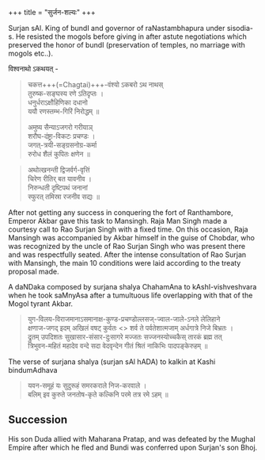 +++
title = "सुर्जन-शल्यः"
+++

Surjan sAl. King of bundI and governor of raNastambhapura under sisodia-s. He resisted the mogols before giving in after astute negotiations which preserved the honor of bundI (preservation of temples, no marriage with mogols etc..). 

विश्वनाथो ऽकथयत् - 

> चकत्त+++(=Chagtai)+++-वंश्यो ऽकबरो ऽथ नाथस्  
> तुरुष्क-सङ्घस्य रणे ऽतिदृप्तः ।  
> धनुर्धराऽक्षौहिणिका दधानो  
> ययौ रणस्तम्भ-गिरिं निरोद्धम् ॥
>
> अमुष्य सैन्याऽजगरो गरीयाञ्  
> शरौघ-दंष्ट्रा-विकटः प्रचण्डः ।  
> जगत्-त्रयी-सङ्ग्रसनोग्र-कर्मा  
> रुरोध शैलं कुपितः क्षणेन ॥

> अथोत्खनन्ती द्विजर्वर्ग-वृत्तिं  
> चिरेण रीतिर् बत यावनीव ।  
> निरुन्धती दृष्टिपथं जनानां  
> स्फुरत् तमिस्रा रजनीव सद्यः ॥

After not getting any success in conquering the fort of Ranthambore, Emperor Akbar gave this task to Mansingh. Raja Man Singh made a courtesy call to Rao Surjan Singh with a fixed time. On this occasion, Raja Mansingh was accompanied by Akbar himself in the guise of Chobdar, who was recognized by the uncle of Rao Surjan Singh who was present there and was respectfully seated.  After the intense consultation of Rao Surjan with Mansingh, the main 10 conditions were laid according to the treaty proposal made.


A daNDaka composed by surjana shalya ChahamAna to kAshI-vishveshvara when he took saMnyAsa after a tumultuous life overlapping with that of the Mogol tyrant Akbar.


> युग-विलय-विराजमानाऽसमानाक्ष-कुण्ड-प्रचण्डोल्लसज्-ज्वाल-जाले-ऽनले लेलिहाने  
> क्षणाज-जगद् इदम् अखिलं वषट् कुर्वतः <> शर्व ते पर्वतेशात्मजाम् अर्धगात्रे निजे बिभ्रतः ।  
> द्रुतम् उपदिशतः सुखासार-संसार-दुःसागरे मज्जतः सज्जनस्योच्चकैस् तारकं ब्रह्म तत्  
> त्रिभुवन-महितं महादेव वन्दे सदा वेदवृन्देन गीतं श्रितं नाकिभिः पादपङ्केरुहम् ॥  


The verse of surjana shalya (surjan sAl hADA) to kalkin at Kashi bindumAdhava

> यवन-समूहं यः सुदुरूहं समरकराले निज-करवाले ।  
> बलिम् इव कुरुते जनतोष-कृते कल्किनि परमे तत्र रमे ऽहम् ॥  



## Succession

His son Duda allied with Maharana Pratap, and was defeated by the Mughal Empire after which he fled and Bundi was conferred upon Surjan's son Bhoj.
